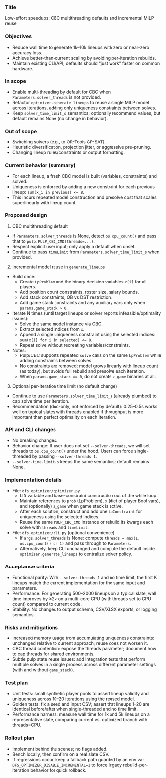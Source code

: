 ### Title
Low-effort speedups: CBC multithreading defaults and incremental MILP reuse

### Objectives
- Reduce wall time to generate 1k–10k lineups with zero or near-zero accuracy loss.
- Achieve better-than-current scaling by avoiding per-iteration rebuilds.
- Maintain existing CLI/API; defaults should “just work” faster on common hardware.

### In scope
- Enable multi-threading by default for CBC when `Parameters.solver_threads` is not provided.
- Refactor `optimizer.generate_lineups` to reuse a single MILP model across iterations, adding only uniqueness constraints between solves.
- Keep `solver_time_limit_s` semantics; optionally recommend values, but default remains None (no change in behavior).

### Out of scope
- Switching solvers (e.g., to OR-Tools CP-SAT).
- Heuristic diversification, projection jitter, or aggressive pre-pruning.
- Changing lineup rules/constraints or output formatting.

### Current behavior (summary)
- For each lineup, a fresh CBC model is built (variables, constraints) and solved.
- Uniqueness is enforced by adding a new constraint for each previous lineup: `sum(x_i in previous) <= 8`.
- This incurs repeated model construction and presolve cost that scales superlinearly with lineup count.

### Proposed design

1) CBC multithreading default
- If `Parameters.solver_threads` is None, detect `os.cpu_count()` and pass that to `pulp.PULP_CBC_CMD(threads=...)`.
- Respect explicit user input; only apply a default when unset.
- Continue to pass `timeLimit` from `Parameters.solver_time_limit_s` when provided.

2) Incremental model reuse in `generate_lineups`
- Build once:
  - Create `LpProblem` and the binary decision variables `x[i]` for all players.
  - Add position count constraints, roster size, salary bounds.
  - Add stack constraints, QB vs DST restriction.
  - Add game stack constraints and any auxiliary vars only when `params.game_stack > 0`.
- Iterate N times (until target lineups or solver reports infeasible/optimality issues):
  - Solve the same model instance via CBC.
  - Extract selected indices from `x`.
  - Append a single uniqueness constraint using the selected indices: `sum(x[i] for i in selected) <= 8`.
  - Repeat solve without recreating variables/constraints.
- Notes:
  - Pulp/CBC supports repeated `solve` calls on the same `LpProblem` while adding constraints between solves.
  - No constraints are removed; model grows linearly with lineup count (as today), but avoids full rebuild and presolve each iteration.
  - When `params.game_stack == 0`, do not create `z_game` binaries at all.

3) Optional per-iteration time limit (no default change)
- Continue to use `Parameters.solver_time_limit_s` (already plumbed) to cap solve time per iteration.
- Recommendation (doc-only, not enforced by default): 0.25–0.5s works well on typical slates with threads enabled if throughput is more important than perfect optimality on each iteration.

### API and CLI changes
- No breaking changes.
- Behavior change: If user does not set `--solver-threads`, we will set threads to `os.cpu_count()` under the hood. Users can force single-threaded by passing `--solver-threads 1`.
- `--solver-time-limit-s` keeps the same semantics; default remains None.

### Implementation details
- File: `dfs_optimizer/optimizer.py`
  - Lift variable and base-constraint construction out of the while loop.
  - Maintain references to `prob` (LpProblem), `x` (dict of player Bool vars), and (optionally) `z_game` when game stack is active.
  - After each solution, construct and add one `LpConstraint` for uniqueness using the selected indices.
  - Reuse the same `PULP_CBC_CMD` instance or rebuild its kwargs each solve with `threads` and `timeLimit`.
- File: `dfs_optimizer/cli.py` (optional convenience)
  - If `args.solver_threads` is None: compute `threads = max(1, os.cpu_count() or 1)` and pass through to `Parameters`.
  - Alternatively, keep CLI unchanged and compute the default inside `optimizer.generate_lineups` to centralize solver policy.

### Acceptance criteria
- Functional parity: With `--solver-threads 1` and no time limit, the first K lineups match the current implementation for the same input and parameters.
- Performance: For generating 500–2000 lineups on a typical slate, wall time improves by ≥2× on a multi-core CPU (with threads set to CPU count) compared to current code.
- Stability: No changes to output schema, CSV/XLSX exports, or logging semantics.

### Risks and mitigations
- Increased memory usage from accumulating uniqueness constraints: unchanged relative to current approach; reuse does not worsen it.
- CBC thread contention: expose the threads parameter; document how to cap threads for shared environments.
- Subtle pulp state reuse issues: add integration tests that perform multiple solves in a single process across different parameter settings (with and without `game_stack`).

### Test plan
- Unit tests: small synthetic player pools to assert lineup validity and uniqueness across 10–20 iterations using the reused model.
- Golden tests: fix a seed and input CSV; assert that lineups 1–20 are identical before/after when single-threaded and no time limit.
- Performance harness: measure wall time for 1k and 5k lineups on a representative slate, comparing current vs. optimized branch with threads=CPU.

### Rollout plan
- Implement behind the scenes; no flags added.
- Bench locally, then confirm on a real slate CSV.
- If regressions occur, keep a fallback path guarded by an env var `DFS_OPTIMIZER_DISABLE_INCREMENTAL=1` to force legacy rebuild-per-iteration behavior for quick rollback.


